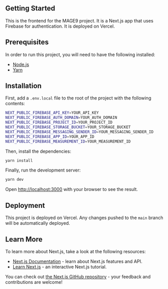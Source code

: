 ## Getting Started

This is the frontend for the MAGE9 project. It is a Next.js app that uses Firebase for authentication. It is deployed on Vercel.

## Prerequisites

In order to run this project, you will need to have the following installed:

- [Node.js](https://nodejs.org/en/)
- [Yarn](https://yarnpkg.com/)

## Installation

First, add a `.env.local` file to the root of the project with the following contents:

```bash
NEXT_PUBLIC_FIREBASE_API_KEY=YOUR_API_KEY
NEXT_PUBLIC_FIREBASE_AUTH_DOMAIN=YOUR_AUTH_DOMAIN
NEXT_PUBLIC_FIREBASE_PROJECT_ID=YOUR_PROJECT_ID
NEXT_PUBLIC_FIREBASE_STORAGE_BUCKET=YOUR_STORAGE_BUCKET
NEXT_PUBLIC_FIREBASE_MESSAGING_SENDER_ID=YOUR_MESSAGING_SENDER_ID
NEXT_PUBLIC_FIREBASE_APP_ID=YOUR_APP_ID
NEXT_PUBLIC_FIREBASE_MEASUREMENT_ID=YOUR_MEASUREMENT_ID
```

Then, install the dependencies:

```bash
yarn install
```

Finally, run the development server:

```bash
yarn dev
```

Open [http://localhost:3000](http://localhost:3000) with your browser to see the result.

## Deployment

This project is deployed on Vercel. Any changes pushed to the `main` branch will be automatically deployed.

## Learn More

To learn more about Next.js, take a look at the following resources:

- [Next.js Documentation](https://nextjs.org/docs) - learn about Next.js features and API.
- [Learn Next.js](https://nextjs.org/learn) - an interactive Next.js tutorial.

You can check out [the Next.js GitHub repository](https://github.com/vercel/next.js/) - your feedback and contributions are welcome!
